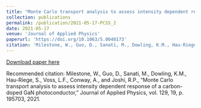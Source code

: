 ```yaml
---
title: "Monte Carlo transport analysis to assess intensity dependent response of a carbon-doped GaN photoconductor"
collection: publications
permalink: /publication/2021-05-17-PCSS_2
date: 2021-05-17
venue: 'Journal of Applied Physics'
paperurl: 'https://doi.org/10.1063/5.0040173'
citation: 'Milestone, W., Guo, D., Sanati, M., Dowling, K.M., Hau-Riege, S., Voss, L.F., Conway, A., and Joshi, R.P., “Monte Carlo transport analysis to assess intensity dependent response of a carbon-doped GaN photoconductor,” Journal of Applied Physics, vol. 129, 19, p. 195703, 2021.'
---
```

[Download paper here](https://doi.org/10.1063/5.0040173)

Recommended citation: Milestone, W., Guo, D., Sanati, M., Dowling, K.M., Hau-Riege, S., Voss, L.F., Conway, A., and Joshi, R.P., “Monte Carlo transport analysis to assess intensity dependent response of a carbon-doped GaN photoconductor,” Journal of Applied Physics, vol. 129, 19, p. 195703, 2021.